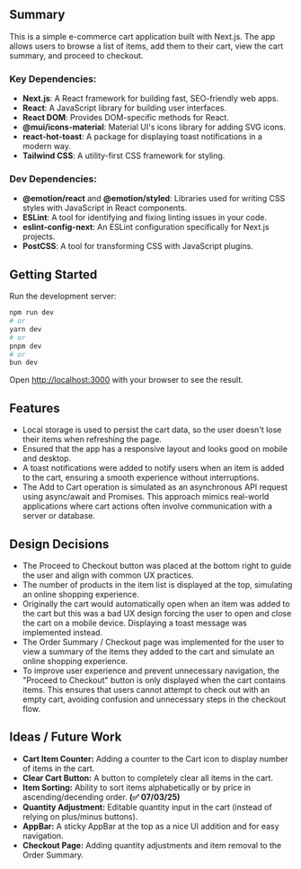 ## Summary 
This is a simple e-commerce cart application built with Next.js. The app allows users to browse a list of items, add them to their cart, view the cart summary, and proceed to checkout.


### Key Dependencies:

- **Next.js**: A React framework for building fast, SEO-friendly web apps.
- **React**: A JavaScript library for building user interfaces.
- **React DOM**: Provides DOM-specific methods for React.
- **@mui/icons-material**: Material UI's icons library for adding SVG icons.
- **react-hot-toast**: A package for displaying toast notifications in a modern way.
- **Tailwind CSS**: A utility-first CSS framework for styling.

### Dev Dependencies:

- **@emotion/react** and **@emotion/styled**: Libraries used for writing CSS styles with JavaScript in React components.
- **ESLint**: A tool for identifying and fixing linting issues in your code.
- **eslint-config-next**: An ESLint configuration specifically for Next.js projects.
- **PostCSS**: A tool for transforming CSS with JavaScript plugins.

## Getting Started

Run the development server:

```bash
npm run dev
# or
yarn dev
# or
pnpm dev
# or
bun dev
```

Open [http://localhost:3000](http://localhost:3000) with your browser to see the result.


## Features

- Local storage is used to persist the cart data, so the user doesn't lose their items when refreshing the page.  
- Ensured that the app has a responsive layout and looks good on mobile and desktop.  
- A toast notifications were added to notify users when an item is added to the cart, ensuring a smooth experience without interruptions.  
- The Add to Cart operation is simulated as an asynchronous API request using async/await and Promises. This approach mimics real-world applications where cart actions often involve communication with a server or database.  

## Design Decisions

- The Proceed to Checkout button was placed at the bottom right to guide the user and align with common UX practices.  
- The number of products in the item list is displayed at the top, simulating an online shopping experience.  
- Originally the cart would automatically open when an item was added to the cart but this was a bad UX design forcing the user to open and close the cart on a mobile device. Displaying a toast message was implemented instead.   
- The Order Summary / Checkout page was implemented for the user to view a summary of the items they added to the cart and simulate an online shopping experience.  
- To improve user experience and prevent unnecessary navigation, the "Proceed to Checkout" button is only displayed when the cart contains items. This ensures that users cannot attempt to check out with an empty cart, avoiding confusion and unnecessary steps in the checkout flow.  

## Ideas / Future Work

- **Cart Item Counter:** Adding a counter to the Cart icon to display number of items in the cart.  
- **Clear Cart Button:** A button to completely clear all items in the cart.  
- **Item Sorting:** Ability to sort items alphabetically or by price in ascending/decending order. **(✅ 07/03/25)**
- **Quantity Adjustment:** Editable quantity input in the cart (instead of relying on plus/minus buttons).  
- **AppBar:** A sticky AppBar at the top as a nice UI addition and for easy navigation.  
- **Checkout Page:** Adding quantity adjustments and item removal to the Order Summary.  